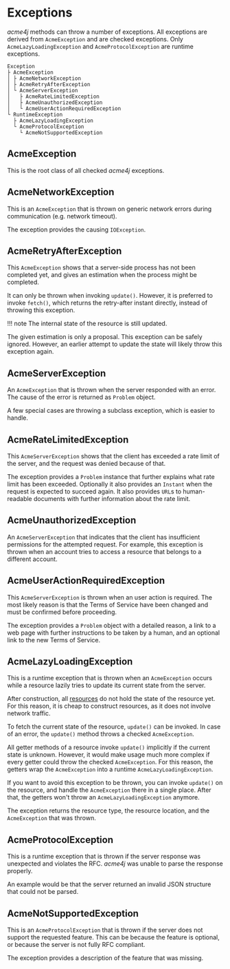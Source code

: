 # Exceptions

_acme4j_ methods can throw a number of exceptions. All exceptions are derived from `AcmeException` and are checked exceptions. Only `AcmeLazyLoadingException` and `AcmeProtocolException` are runtime exceptions.

```text
Exception
├ AcmeException
│ ├ AcmeNetworkException
│ ├ AcmeRetryAfterException
│ └ AcmeServerException
│   ├ AcmeRateLimitedException
│   ├ AcmeUnauthorizedException
│   └ AcmeUserActionRequiredException
└ RuntimeException
  ├ AcmeLazyLoadingException
  └ AcmeProtocolException
    └ AcmeNotSupportedException
```

## AcmeException

This is the root class of all checked _acme4j_ exceptions.

## AcmeNetworkException

This is an `AcmeException` that is thrown on generic network errors during communication (e.g. network timeout).

The exception provides the causing `IOException`.

## AcmeRetryAfterException

This `AcmeException` shows that a server-side process has not been completed yet, and gives an estimation when the process might be completed.

It can only be thrown when invoking `update()`. However, it is preferred to invoke `fetch()`, which returns the retry-after instant directly, instead of throwing this exception.

!!! note
    The internal state of the resource is still updated.

The given estimation is only a proposal. This exception can be safely ignored. However, an earlier attempt to update the state will likely throw this exception again.

## AcmeServerException

An `AcmeException` that is thrown when the server responded with an error. The cause of the error is returned as `Problem` object.

A few special cases are throwing a subclass exception, which is easier to handle.

## AcmeRateLimitedException

This `AcmeServerException` shows that the client has exceeded a rate limit of the server, and the request was denied because of that.

The exception provides a `Problem` instance that further explains what rate limit has been exceeded. Optionally it also provides an `Instant` when the request is expected to succeed again. It also provides `URL`s to human-readable documents with further information about the rate limit.

## AcmeUnauthorizedException

An `AcmeServerException` that indicates that the client has insufficient permissions for the attempted request. For example, this exception is thrown when an account tries to access a resource that belongs to a different account.

## AcmeUserActionRequiredException

This `AcmeServerException` is thrown when an user action is required. The most likely reason is that the Terms of Service have been changed and must be confirmed before proceeding.

The exception provides a `Problem` object with a detailed reason, a link to a web page with further instructions to be taken by a human, and an optional link to the new Terms of Service.

## AcmeLazyLoadingException

This is a runtime exception that is thrown when an `AcmeException` occurs while a resource lazily tries to update its current state from the server.

After construction, all [resources](persistence.md) do not hold the state of the resource yet. For this reason, it is cheap to construct resources, as it does not involve network traffic.

To fetch the current state of the resource, `update()` can be invoked. In case of an error, the `update()` method throws a checked `AcmeException`.

All getter methods of a resource invoke `update()` implicitly if the current state is unknown. However, it would make usage much more complex if every getter could throw the checked `AcmeException`. For this reason, the getters wrap the `AcmeException` into a runtime `AcmeLazyLoadingException`.

If you want to avoid this exception to be thrown, you can invoke `update()` on the resource, and handle the `AcmeException` there in a single place. After that, the getters won't throw an `AcmeLazyLoadingException` anymore.

The exception returns the resource type, the resource location, and the `AcmeException` that was thrown.

## AcmeProtocolException

This is a runtime exception that is thrown if the server response was unexpected and violates the RFC. _acme4j_ was unable to parse the response properly.

An example would be that the server returned an invalid JSON structure that could not be parsed.

## AcmeNotSupportedException

This is an `AcmeProtocolException` that is thrown if the server does not support the requested feature. This can be because the feature is optional, or because the server is not fully RFC compliant.

The exception provides a description of the feature that was missing.
